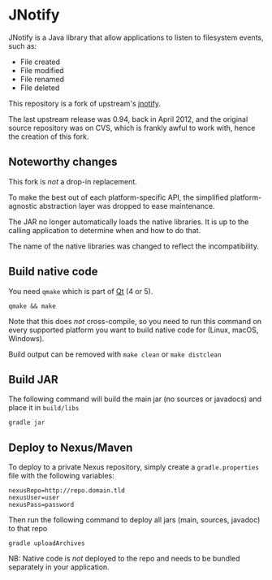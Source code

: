 JNotify
=======

JNotify is a Java library that allow applications to listen to filesystem
events, such as:

 - File created
 - File modified
 - File renamed
 - File deleted

This repository is a fork of upstream's [jnotify](http://jnotify.sourceforge.net).

The last upstream release was 0.94, back in April 2012, and the original source repository
was on CVS, which is frankly awful to work with, hence the creation of this fork.

## Noteworthy changes

This fork is *not* a drop-in replacement.

To make the best out of each platform-specific API, the simplified platform-agnostic
abstraction layer was dropped to ease maintenance.

The JAR no longer automatically loads the native libraries. It is up to the calling
application to determine when and how to do that.

The name of the native libraries was changed to reflect the incompatibility.

## Build native code

You need `qmake` which is part of [Qt](https://www.qt.io) (4 or 5).

```
qmake && make
```

Note that this does *not* cross-compile, so you need to run this command on every supported
platform you want to build native code for (Linux, macOS, Windows).

Build output can be removed with `make clean` or `make distclean`

## Build JAR

The following command will build the main jar (no sources or javadocs) and place it in `build/libs`

```
gradle jar
```

## Deploy to Nexus/Maven

To deploy to a private Nexus repository, simply create a `gradle.properties` file with the
following variables:

```
nexusRepo=http://repo.domain.tld
nexusUser=user
nexusPass=password
```

Then run the following command to deploy all jars (main, sources, javadoc) to that repo

```
gradle uploadArchives
```

NB: Native code is *not* deployed to the repo and needs to be bundled separately in your application.

